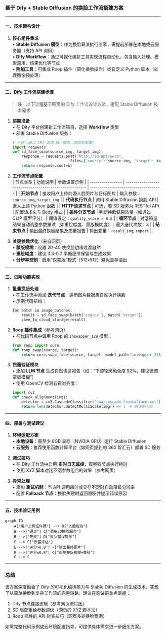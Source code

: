### 基于 Dify + Stable Diffusion 的换脸工作流搭建方案

---

#### **一、技术架构设计**
1. **核心组件集成**  
   • **Stable Diffusion 模型**：作为换脸算法执行引擎，需提前部署在本地或云服务器（支持 API 调用）  
   • **Dify Workflow**：通过可视化编排工具实现流程自动化，包含输入处理、模型调用、结果优化等节点  
   • **附加工具**：可集成 Roop 插件（简化换脸操作）或自定义 Python 脚本（处理图像预处理）

---

#### **二、Dify 工作流搭建步骤**
> **注**：以下流程基于网页的 Dify 工作流设计方法，适配 Stable Diffusion 技术需求

1. **前期准备**  
   • 在 Dify 平台创建新工作流项目，选择 **Workflow** 类型  
   • 部署 Stable Diffusion 服务：  
     ```python
     # 示例：通过 API 调用 SD 服务（需提前部署）
     import requests
     def sd_face_swap(source_img, target_img):
         response = requests.post("http://sd-api/swap", 
                               files={'source': source_img, 'target': target_img})
         return response.content
     ```

2. **工作流节点配置**  
   | 节点类型         | 功能说明                                               | 参数设置示例                         |
   | ---------------- | ------------------------------------------------------ | ------------------------------------ |
   | **开始节点**     | 接收用户上传的源人脸图片与目标图片                     | 输入参数：`source_img`, `target_img` |
   | **代码执行节点** | 调用 Stable Diffusion 换脸 API                         | 嵌入上述 Python 函数                 |
   | **HTTP请求节点** | 可选，若 SD 服务为 RESTful API                         | 配置请求头与 Body 格式               |
   | **条件分支节点** | 判断换脸结果质量（如通过 CLIP 模型评分）               | 阈值设定：`quality_score > 0.8`      |
   | **循环节点**     | 对低质量结果自动调整参数重试（如重绘幅度、蒙版模糊度） | 最大迭代次数：3                      |
   | **结束节点**     | 输出最终换脸结果及质量报告                             | 输出变量：`result_img`, `report`     |

3. **关键参数优化**（来自网页）  
   • **蒙版模糊**：设置 20-40 使换脸边缘过渡自然  
   • **重绘幅度**：建议 0.5-0.7 平衡细节保留与生成效果  
   • **分辨率控制**：启用“仅蒙版”模式（512x512）避免显存溢出  

---

#### **三、进阶功能实现**
1. **批量换脸处理**  
   • 在工作流中添加 **迭代节点**，遍历图片数据集自动执行换脸  
   • 示例代码结构：  
     ```python
     for batch in image_batches:
         result = sd_face_swap(batch['source'], batch['target'])
         save_to_cloud_storage(result)
     ```

2. **Roop 插件集成**（参考网页）  
   • 在代码节点中调用 Roop 的 `inswapper_128` 模型：  
     ```python
     from roop import core
     def roop_swap(source, target):
         return core.swap_face(source, target, model_path="inswapper_128.onnx")
     ```

3. **质量验证模块**  
   • 添加 **LLM 节点** 生成自然语言报告（如：“下颌轮廓融合度 92%，建议微调蒙版模糊”）  
   • 使用 OpenCV 检测五官对齐度：  
     ```python
     import cv2
     def check_alignment(img):
         detector = cv2.CascadeClassifier('haarcascade_frontalface.xml')
         return len(detector.detectMultiScale(img)) == 1  # 确保单人脸
     ```

---

#### **四、部署与测试建议**
1. **环境适配方案**  
   • **本地设备**：需至少 8GB 显存（NVIDIA GPU）运行 Stable Diffusion  
   • **云服务**：推荐使用函数计算平台（如网页提到的 360 智汇云）部署 SD 服务  

2. **调试技巧**  
   • 在 Dify 工作流中启用 **实时日志监控**，观察各节点执行耗时  
   • 使用 XYZ 脚本对比不同参数组合的效果（参考网页）  

3. **异常处理**  
   • 添加 **重试机制**：当 API 调用超时或显存不足时自动降级分辨率  
   • 配置 **Fallback 节点**：换脸失败时返回原图并提示错误原因  

---

#### **五、技术验证用例**

```mermaid
graph TD
    A["用户上传证件照"] --> B{"人脸检测"}
    B -->|"通过"| C["调用SD换脸服务"]
    B -->|"失败"| D["返回错误提示"]
    C --> E{"质量评估"}
    E -->|"评分>0.8"| F["输出最终图片"]
    E -->|"评分≤0.8"| G["调整蒙版模糊+重绘"]
    G --> C
```



------

### 总结

该方案深度融合了 Dify 的可视化编排能力与 Stable Diffusion 的生成技术，实现了从简单换脸到复杂工作流的完整链路。建议在笔试前重点掌握：  
1. Dify 节点连接逻辑（参考网页流程图）  
2. SD 局部重绘参数调优（网页的 XYZ 脚本法）  
3. Roop 插件的 API 封装技巧（网页多轮换脸案例）  

如需完整代码示例或云环境配置指导，可提供具体需求进一步细化方案。